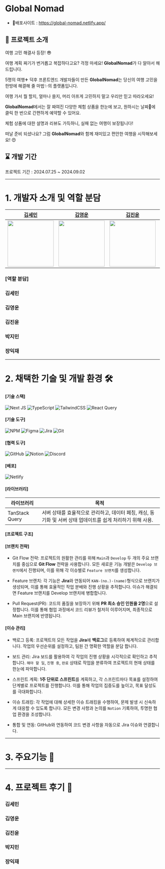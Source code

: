 # Global Nomad 
- 🚀배포사이트 : https://global-nomad.netlify.app/

## 📣 프로젝트 소개
여행 고민 해결사 등장! 😎

여행 계획 짜기가 번거롭고 복잡하다고요? 걱정 마세요! **GlobalNomad**가 다 알아서 해드립니다.

5명의 여행✈ 덕후 프론트엔드 개발자들이 만든 **GlobalNomad**는 당신의 여행 고민을 한방에 해결해 줄 마법✨의 플랫폼입니다. 

여행 가서 뭘 할지, 얼마나 쓸지, 머리 아프게 고민하지 말고 우리만 믿고 따라오세요!

**GlobalNomad**에서는 잘 짜여진 다양한 체험 상품을 한눈에 보고, 원하시는 날짜📅에 클릭 한 번으로 간편하게 예약할 수 있어요.

체험 상품에 대한 설명과 리뷰도 가득하니, 실패 없는 여행이 보장됩니다!

떠날 준비 되셨나요? 그럼 **GlobalNomad**와 함께 재미있고 편안한 여행을 시작해보세요! 😍


  
## ⌛ 개발 기간
프로젝트 기간 : 2024.07.25 ~ 2024.09.02 

-------------------------------------------------------------------------------------
# 1. 개발자 소개 및 역할 분담
| [김세민](https://github.com/sermain2) | [김영운](https://github.com/YoungUnKim) | [김진윤](https://github.com/EveryYawm) | [박지민](https://github.com/JiminN2) | [장익재](https://github.com/Ik5606) |
| :-----------------------------------: | :-------------------------------------: | :------------------------------------: | :----------------------------------: | :---------------------------------: |
| <img src="https://avatars.githubusercontent.com/u/87350415?v=4" width="150" height="150"> | <img src="https://avatars.githubusercontent.com/u/162089313?v=4" width="150" height="150"> | <img src="https://avatars.githubusercontent.com/u/162412765?v=4" width="150" height="150"> | <img src="https://avatars.githubusercontent.com/u/162524947?v=4" width="150" height="150"> | <img src="https://avatars.githubusercontent.com/u/128791227?v=4" width="150" height="150"> |



### [역할 분담]
### 김세민

### 김영운

### 김진윤

### 박지민

### 장익재



-------------------------------------------------------------------------------------
# 2.  채택한 기술 및 개발 환경 🛠️
#### [기술 스택]
![Next JS](https://img.shields.io/badge/Next-black?style=for-the-badge&logo=next.js&logoColor=white)
![TypeScript](https://img.shields.io/badge/typescript-%23007ACC.svg?style=for-the-badge&logo=typescript&logoColor=white)
![TailwindCSS](https://img.shields.io/badge/tailwindcss-%2338B2AC.svg?style=for-the-badge&logo=tailwind-css&logoColor=white)
![React Query](https://img.shields.io/badge/TanStack%20Query-FF4154?style=for-the-badge&logo=react&logoColor=white) 

#### [기술 도구]
![NPM](https://img.shields.io/badge/NPM-%23CB3837.svg?style=for-the-badge&logo=npm&logoColor=white)
![Figma](https://img.shields.io/badge/figma-%23F24E1E.svg?style=for-the-badge&logo=figma&logoColor=white)
![Jira](https://img.shields.io/badge/jira-%230A0FFF.svg?style=for-the-badge&logo=jira&logoColor=white)
![Git](https://img.shields.io/badge/git-%23F05033.svg?style=for-the-badge&logo=git&logoColor=white)

#### [협력 도구]
![GitHub](https://img.shields.io/badge/github-%23121011.svg?style=for-the-badge&logo=github&logoColor=white)
![Notion](https://img.shields.io/badge/Notion-%23000000.svg?style=for-the-badge&logo=notion&logoColor=white)
![Discord](https://img.shields.io/badge/Discord-%235865F2.svg?style=for-the-badge&logo=discord&logoColor=white)

#### [배포]
 ![Netlify](https://img.shields.io/badge/netlify-%23000000.svg?style=for-the-badge&logo=netlify&logoColor=#00C7B7) 

#### [라이브러리]
| 라이브러리              | 목적                                          |
| ------------------------| -------------------------------------------------|
| TanStack Query          | 서버 상태를 효율적으로 관리하고, 데이터 페칭, 캐싱, 동기화 및 서버 상태 업데이트를 쉽게 처리하기 위해 사용. |

#### [프로젝트 구조]


#### [브랜치 전략]
- Git Flow 전략: 프로젝트의 원활한 관리를 위해 `Main`과 `Develop` 두 개의 주요 브랜치를 중심으로 **Git Flow** 전략을 사용합니다. 모든 새로운 기능 개발은 `Develop 브랜치`에서 진행되며, 이를 위해 각 이슈별로 `Feature 브랜치`를 생성합니다.

- Feature 브랜치: 각 기능은 **Jira**와 연동되어 `KAN-(no.)-(name)`형식으로 브랜치가 생성되며, 이를 통해 효율적인 작업 분배와 진행 상황을 추적합니다. 이슈가 해결되면 Feature 브랜치를 Develop 브랜치에 병합합니다.

- Pull Request(PR): 코드의 품질을 보장하기 위해 **PR 최소 승인 인원을 2명**으로 설정합니다. 이를 통해 협업 과정에서 코드 리뷰가 철저히 이루어지며, 최종적으로 Main 브랜치에 반영됩니다.

#### [이슈 관리]
- 백로그 등록: 프로젝트의 모든 작업을 **Jira**에 **백로그**로 등록하여 체계적으로 관리합니다. 작업의 우선순위를 설정하고, 팀원 간 명확한 역할을 분담 합니다.

- 보드 관리: Jira 보드를 활용하여 각 작업의 진행 상황을 시각적으로 확인하고 추적합니다. `해야 할 일`, `진행 중`, `완료` 상태로 작업을 분류하여 프로젝트의 현재 상태를 한눈에 파악합니다.

- 스프린트 계획: **1주 단위로 스프린트**를 계획하고, 각 스프린트마다 목표를 설정하여 단계별로 프로젝트를 진행합니다. 이를 통해 작업의 집중도를 높이고, 목표 달성도를 극대화합니다.

- 이슈 트래킹: 각 작업에 대해 상세한 이슈 트래킹을 수행하여, 문제 발생 시 신속하게 대응할 수 있도록 합니다. 모든 변경 사항과 논의를 `Notion` 기록하여, 투명한 협업 환경을 조성합니다.

- 통합 및 연동: GitHub와 연동하여 코드 변경 사항을 자동으로 Jira 이슈와 연결합니다.

-------------------------------------------------------------------------------------
# 3. 주요기능 💜

-------------------------------------------------------------------------------------
# 4. 프로젝트 후기 💬

### 김세민
### 김영운
### 김진윤
### 박지민
### 장익재


